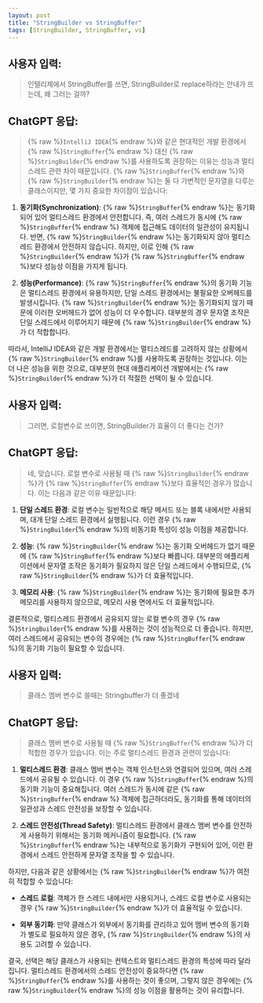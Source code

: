 ```yaml
---
layout: post
title: "StringBuilder vs StringBuffer"
tags: [StringBuilder, StringBuffer, vs]
---
```


## 사용자 입력:
> 인텔리제에서 StringBuffer를 쓰면,  StringBuilder로 replace하라는 안내가 뜨는데, 왜 그러는 걸까?

## ChatGPT 응답:
> {% raw %}`IntelliJ IDEA`{% endraw %}와 같은 현대적인 개발 환경에서 {% raw %}`StringBuffer`{% endraw %} 대신 {% raw %}`StringBuilder`{% endraw %}를 사용하도록 권장하는 이유는 성능과 멀티스레드 관련 차이 때문입니다. {% raw %}`StringBuffer`{% endraw %}와 {% raw %}`StringBuilder`{% endraw %}는 둘 다 가변적인 문자열을 다루는 클래스이지만, 몇 가지 중요한 차이점이 있습니다:

1. **동기화(Synchronization)**: {% raw %}`StringBuffer`{% endraw %}는 동기화되어 있어 멀티스레드 환경에서 안전합니다. 즉, 여러 스레드가 동시에 {% raw %}`StringBuffer`{% endraw %} 객체에 접근해도 데이터의 일관성이 유지됩니다. 반면, {% raw %}`StringBuilder`{% endraw %}는 동기화되지 않아 멀티스레드 환경에서 안전하지 않습니다. 하지만, 이로 인해 {% raw %}`StringBuilder`{% endraw %}가 {% raw %}`StringBuffer`{% endraw %}보다 성능상 이점을 가지게 됩니다.

2. **성능(Performance)**: {% raw %}`StringBuffer`{% endraw %}의 동기화 기능은 멀티스레드 환경에서 유용하지만, 단일 스레드 환경에서는 불필요한 오버헤드를 발생시킵니다. {% raw %}`StringBuilder`{% endraw %}는 동기화되지 않기 때문에 이러한 오버헤드가 없어 성능이 더 우수합니다. 대부분의 경우 문자열 조작은 단일 스레드에서 이루어지기 때문에 {% raw %}`StringBuilder`{% endraw %}가 더 적합합니다.

따라서, IntelliJ IDEA와 같은 개발 환경에서는 멀티스레드를 고려하지 않는 상황에서 {% raw %}`StringBuilder`{% endraw %}를 사용하도록 권장하는 것입니다. 이는 더 나은 성능을 위한 것으로, 대부분의 현대 애플리케이션 개발에서는 {% raw %}`StringBuilder`{% endraw %}가 더 적절한 선택이 될 수 있습니다.

## 사용자 입력:
> 그러면, 로컬변수로 쓰이면, StringBuilder가 효율이 더 좋다는 건가?

## ChatGPT 응답:
> 네, 맞습니다. 로컬 변수로 사용될 때 {% raw %}`StringBuilder`{% endraw %}가 {% raw %}`StringBuffer`{% endraw %}보다 효율적인 경우가 많습니다. 이는 다음과 같은 이유 때문입니다:

1. **단일 스레드 환경**: 로컬 변수는 일반적으로 해당 메서드 또는 블록 내에서만 사용되며, 대개 단일 스레드 환경에서 실행됩니다. 이런 경우 {% raw %}`StringBuilder`{% endraw %}의 비동기화 특성이 성능 이점을 제공합니다.

2. **성능**: {% raw %}`StringBuilder`{% endraw %}는 동기화 오버헤드가 없기 때문에 {% raw %}`StringBuffer`{% endraw %}보다 빠릅니다. 대부분의 애플리케이션에서 문자열 조작은 동기화가 필요하지 않은 단일 스레드에서 수행되므로, {% raw %}`StringBuilder`{% endraw %}가 더 효율적입니다.

3. **메모리 사용**: {% raw %}`StringBuilder`{% endraw %}는 동기화에 필요한 추가 메모리를 사용하지 않으므로, 메모리 사용 면에서도 더 효율적입니다.

결론적으로, 멀티스레드 환경에서 공유되지 않는 로컬 변수의 경우 {% raw %}`StringBuilder`{% endraw %}를 사용하는 것이 성능적으로 더 좋습니다. 하지만, 여러 스레드에서 공유되는 변수의 경우에는 {% raw %}`StringBuffer`{% endraw %}의 동기화 기능이 필요할 수 있습니다.

## 사용자 입력:
> 클래스 멤버 변수로 쓸때는 Stringbuffer가 더 좋겠네

## ChatGPT 응답:
> 클래스 멤버 변수로 사용될 때 {% raw %}`StringBuffer`{% endraw %}가 더 적합한 경우가 있습니다. 이는 주로 멀티스레드 환경과 관련이 있습니다:

1. **멀티스레드 환경**: 클래스 멤버 변수는 객체 인스턴스와 연결되어 있으며, 여러 스레드에서 공유될 수 있습니다. 이 경우 {% raw %}`StringBuffer`{% endraw %}의 동기화 기능이 중요해집니다. 여러 스레드가 동시에 같은 {% raw %}`StringBuffer`{% endraw %} 객체에 접근하더라도, 동기화를 통해 데이터의 일관성과 스레드 안전성을 보장할 수 있습니다.

2. **스레드 안전성(Thread Safety)**: 멀티스레드 환경에서 클래스 멤버 변수를 안전하게 사용하기 위해서는 동기화 메커니즘이 필요합니다. {% raw %}`StringBuffer`{% endraw %}는 내부적으로 동기화가 구현되어 있어, 이런 환경에서 스레드 안전하게 문자열 조작을 할 수 있습니다.

하지만, 다음과 같은 상황에서는 {% raw %}`StringBuilder`{% endraw %}가 여전히 적합할 수 있습니다:

- **스레드 로컬**: 객체가 한 스레드 내에서만 사용되거나, 스레드 로컬 변수로 사용되는 경우 {% raw %}`StringBuilder`{% endraw %}가 더 효율적일 수 있습니다.

- **외부 동기화**: 만약 클래스가 외부에서 동기화를 관리하고 있어 멤버 변수의 동기화가 별도로 필요하지 않은 경우, {% raw %}`StringBuilder`{% endraw %}의 사용도 고려할 수 있습니다.

결국, 선택은 해당 클래스가 사용되는 컨텍스트와 멀티스레드 환경의 특성에 따라 달라집니다. 멀티스레드 환경에서의 스레드 안전성이 중요하다면 {% raw %}`StringBuffer`{% endraw %}를 사용하는 것이 좋으며, 그렇지 않은 경우에는 {% raw %}`StringBuilder`{% endraw %}의 성능 이점을 활용하는 것이 유리합니다.

